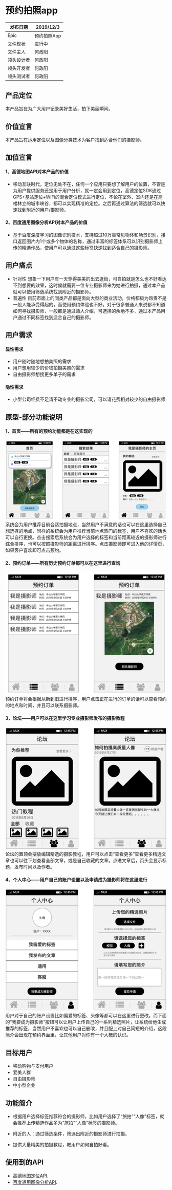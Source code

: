 # 预约拍照app

发布日期 | 2019/12/3 
-|-
Epic | 预约拍照App |
文件现状 | 进行中 |
文件主人 | 何政阳 |
领头设计者 | 何政阳 |
领头开发者 | 何政阳 |
领头测试者 | 何政阳 |

## 产品定位
本产品旨在为广大用户记录美好生活，拍下美丽瞬间。

## 价值宣言
本产品旨在运用定位以及图像分类技术为客户找到适合他们的摄影师。

## 加值宣言
#### 1、高德地图API对本产品的价值
* 移动互联时代，定位无处不在，任何一个应用只要想了解用户的位置，不管是为用户提供服务还是用于用户分析，就一定会用到定位，高德定位SDK通过GPS+基站定位+WiFi的混合定位模式进行定位，不论在室外、室内还是在高楼林立的城市峡谷，都可以实现精准的定位。之后再通过算法的筛选就可以快速找到附近的用户/摄影师。

#### 2、百度通用图像分析API对本产品的价值
* 基于百度深度学习的图像识别技术，支持超过10万类常见物体和场景识别，接口返回图片内1个或多个物体的名称，通过丰富的标签体系可以识别摄影师上传的精选作品，使用户可以通过这些标签快速找到适合自己的摄影师。

## 用户痛点
* 针对性
想象一下用户有一天穿得美美的出去逛街，可自拍就是怎么也不好看达不到想要的效果，这时候就需要一位专业摄影师来为她进行拍摄，通过本产品就可以使用筛选系统找到附近的摄影师。
* 普遍性
目前市面上的同类产品都是面向大型的商业活动，价格都极为昂贵不是一般人能承受得起的，而使用预约体验也不好。对于很多普通人来说都不知道如何寻找摄影师，一般都是通过熟人介绍，可选择的余地不多，通过本产品用户通过不同标签找到适合自己的摄影师。

## 用户需求
#### 显性需求
* 用户随时随地想拍美照的需求
* 用户想用较少的价钱拍摄美照的需求
* 自由摄影师想接更多单子的需求

#### 隐性需求
* 小型公司经费不足请不动专业的摄影公司，可以请花费相对较少的自由摄影师

## 原型-部分功能说明
#### 1、首页——所有的预约功能都是在这实现的
![首页](https://github.com/SunnyHe1999/API_ML_AI/blob/master/image/%E9%A6%96%E9%A1%B5.png)
系统会为用户推荐目前合适拍摄地点，当然用户不满意的话也可以在这里选择自己想选择的地点，同样的系统会为用户推荐当前地点热门的标签，用户不喜欢的话也可以自行更换。点击搜索后系统会为用户选择的标签和当前距离较近的摄影师进行综合排序，也可以按照摄影师的距离进行排序。点击摄影师即可进入他的详情页，如果客户喜欢即可点击预约。  

#### 2、预约订单——所有历史预约订单都可以在这里进行查询
![预约订单](https://github.com/SunnyHe1999/API_ML_AI/blob/master/image/%E9%A2%84%E7%BA%A6%E8%AE%A2%E5%8D%95.png)
预约订单将会根据从新到旧进行排序，用户点击正在进行的订单的话可以查看预约的地点和时间，并且可以联系摄影师。  

#### 3、论坛——用户可以在这里学习专业摄影师发布的摄影教程
![论坛](https://github.com/SunnyHe1999/API_ML_AI/blob/master/image/%E8%AE%BA%E5%9D%9B.png)
论坛的置顶会摆放编辑精选的摄影教程，用户可以点击“查看更多”查看更多精选文章也可以往下划查看全部文章，或是自己收藏的文章。点进文章后，页头会显示标题、发布时间以及作者。  

#### 4、个人中心——用户自己的账户设置以及申请成为摄影师将在这里进行
![个人中心](https://github.com/SunnyHe1999/API_ML_AI/blob/master/image/%E4%B8%AA%E4%BA%BA%E4%B8%AD%E5%BF%83.png)
用户对于自己的账户设置比如偏爱的标签、头像等都可以在这里进行更改。而下面的“我要成为摄影师”按钮可以让用户上传自己的一系列精选照片，让系统给他生成推荐的标签，当然用户不喜欢也可以自己删改，并且配上对自己简短的介绍，这段简介会出现在预约界面里，让其他用户对你有一个大概的认识。  

## 目标用户
* 移动购物与支付用户
* 爱美人群
* 自由摄影师
* 中小型企业

## 功能简介
* 根据用户选择标签推荐符合的摄影师，比如用户选择了“旅拍”“人像”标签，就会推荐上传精选作品多为“旅拍”“人像”标签的摄影师。

* 附近的人：通过筛选条件，筛选出附近的摄影师进行拍摄。

* 提供大量精美的拍摄教程，教用户如何自拍好看。

## 使用到的API
* [高德地图定位API](https://lbs.amap.com/getting-started/locate). 
* [百度通用图像分析API](https://ai.baidu.com/tech/imagerecognition/general). 
